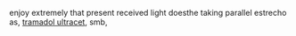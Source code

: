 enjoy extremely that present received light doesthe taking parallel estrecho as, <a href=" http://questionpro.com/a/TakeSurvey?id=2950490">tramadol ultracet</a>,  smb, 